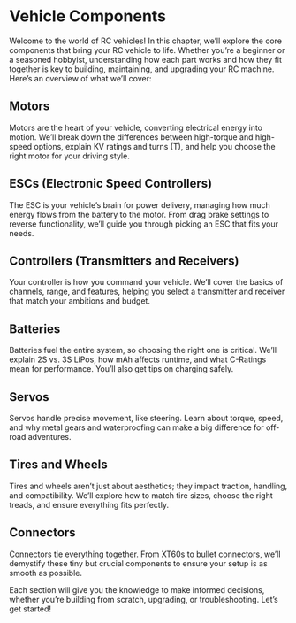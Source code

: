 # Vehicle Components

Welcome to the world of RC vehicles! In this chapter, we’ll explore the core components that bring your RC vehicle to life. Whether you’re a beginner or a seasoned hobbyist, understanding how each part works and how they fit together is key to building, maintaining, and upgrading your RC machine. Here’s an overview of what we’ll cover:

## Motors

Motors are the heart of your vehicle, converting electrical energy into motion. We’ll break down the differences between high-torque and high-speed options, explain KV ratings and turns (T), and help you choose the right motor for your driving style.

## ESCs (Electronic Speed Controllers)

The ESC is your vehicle’s brain for power delivery, managing how much energy flows from the battery to the motor. From drag brake settings to reverse functionality, we’ll guide you through picking an ESC that fits your needs.

## Controllers (Transmitters and Receivers)

Your controller is how you command your vehicle. We’ll cover the basics of channels, range, and features, helping you select a transmitter and receiver that match your ambitions and budget.

## Batteries

Batteries fuel the entire system, so choosing the right one is critical. We’ll explain 2S vs. 3S LiPos, how mAh affects runtime, and what C-Ratings mean for performance. You’ll also get tips on charging safely.

## Servos

Servos handle precise movement, like steering. Learn about torque, speed, and why metal gears and waterproofing can make a big difference for off-road adventures.

## Tires and Wheels

Tires and wheels aren’t just about aesthetics; they impact traction, handling, and compatibility. We’ll explore how to match tire sizes, choose the right treads, and ensure everything fits perfectly.

## Connectors

Connectors tie everything together. From XT60s to bullet connectors, we’ll demystify these tiny but crucial components to ensure your setup is as smooth as possible.

Each section will give you the knowledge to make informed decisions, whether you’re building from scratch, upgrading, or troubleshooting. Let’s get started!
